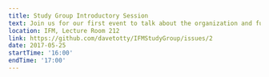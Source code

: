 ```yaml
---
title: Study Group Introductory Session
text: Join us for our first event to talk about the organization and future events!
location: IFM, Lecture Room 212
link: https://github.com/davetotty/IFMStudyGroup/issues/2
date: 2017-05-25
startTime: '16:00'
endTime: '17:00' 
---
```

